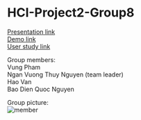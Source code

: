 # HCI-Project2-Group8

[Presentation link](https://baodnguyen.github.io/HCI-Project2-Group8/)\
[Demo link](https://idatavisualizationlab.github.io/HMaViz/)\
[User study link](https://docs.google.com/forms/d/e/1FAIpQLScV7iSy7puAzX-WImOA07AYDxFC1SwZ-HQXcZDd3Tb2H6UMsA/viewform?usp=sf_link)

Group members:\
Vung Pham\
Ngan Vuong Thuy Nguyen (team leader)\
Hao Van\
Bao Dien Quoc Nguyen

Group picture:\
![member](./img/groupmember.jpg)
